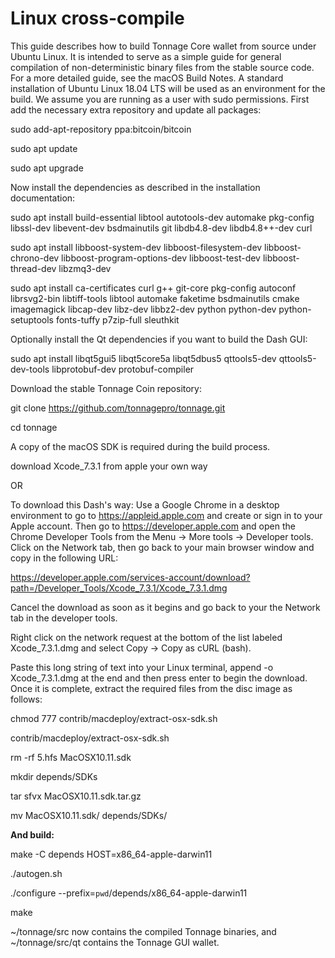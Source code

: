 <h1>Linux cross-compile</h1>

This guide describes how to build Tonnage Core wallet from source under Ubuntu Linux. It is intended to serve as a simple guide for general compilation of non-deterministic binary files from the stable source code. For a more detailed guide, see the macOS Build Notes. A standard installation of Ubuntu Linux 18.04 LTS will be used as an environment for the build. We assume you are running as a user with sudo permissions. First add the necessary extra repository and update all packages:


sudo add-apt-repository ppa:bitcoin/bitcoin

sudo apt update

sudo apt upgrade

Now install the dependencies as described in the installation documentation:


sudo apt install build-essential libtool autotools-dev automake pkg-config libssl-dev libevent-dev bsdmainutils git libdb4.8-dev libdb4.8++-dev curl

sudo apt install libboost-system-dev libboost-filesystem-dev libboost-chrono-dev libboost-program-options-dev libboost-test-dev libboost-thread-dev libzmq3-dev

sudo apt install ca-certificates curl g++ git-core pkg-config autoconf librsvg2-bin libtiff-tools libtool automake faketime bsdmainutils cmake imagemagick libcap-dev libz-dev libbz2-dev python python-dev python-setuptools fonts-tuffy p7zip-full sleuthkit

Optionally install the Qt dependencies if you want to build the Dash GUI:

sudo apt install libqt5gui5 libqt5core5a libqt5dbus5 qttools5-dev qttools5-dev-tools libprotobuf-dev protobuf-compiler

Download the stable Tonnage Coin repository:

git clone https://github.com/tonnagepro/tonnage.git

cd tonnage

A copy of the macOS SDK is required during the build process. 

download Xcode_7.3.1 from apple your own way 

OR

To download this Dash's way: 
Use a Google Chrome in a desktop environment to go to https://appleid.apple.com and create or sign in to your Apple account. 
Then go to https://developer.apple.com and open the Chrome Developer Tools from the Menu -> More tools -> Developer tools. 
Click on the Network tab, then go back to your main browser window and copy in the following URL:

https://developer.apple.com/services-account/download?path=/Developer_Tools/Xcode_7.3.1/Xcode_7.3.1.dmg

Cancel the download as soon as it begins and go back to your the Network tab in the developer tools. 

Right click on the network request at the bottom of the list labeled Xcode_7.3.1.dmg and select Copy -> Copy as cURL (bash). 

Paste this long string of text into your Linux terminal, append -o Xcode_7.3.1.dmg at the end and then press enter to begin the download. Once it is complete, extract the required files from the disc image as follows:


chmod 777 contrib/macdeploy/extract-osx-sdk.sh

contrib/macdeploy/extract-osx-sdk.sh

rm -rf 5.hfs MacOSX10.11.sdk

mkdir depends/SDKs

tar sfvx MacOSX10.11.sdk.tar.gz

mv MacOSX10.11.sdk/ depends/SDKs/

<b>And build:</b>

make -C depends HOST=x86_64-apple-darwin11

./autogen.sh

./configure --prefix=`pwd`/depends/x86_64-apple-darwin11


make

~/tonnage/src now contains the compiled Tonnage binaries, and ~/tonnage/src/qt contains the Tonnage GUI wallet.
